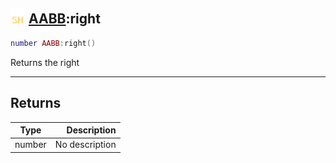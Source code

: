 ## <img src="../../.gitbook/assets/shared.png" width="24" height=24 /> [AABB](https://iaswiki.rawr.dev/readme/aabb):right

```lua
number AABB:right()
```

Returns the right

------
## Returns

| Type   | Description |
| ------ | ----------: |
| number | No description |

